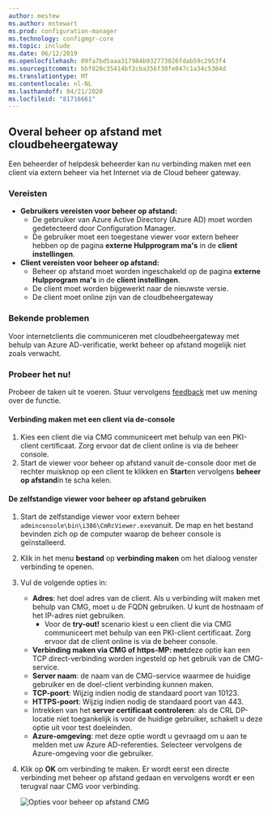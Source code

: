 ```yaml
---
author: mestew
ms.author: mstewart
ms.prod: configuration-manager
ms.technology: configmgr-core
ms.topic: include
ms.date: 06/12/2019
ms.openlocfilehash: 09fa7bd5aaa317984b932773026fdab59c2953f4
ms.sourcegitcommit: bbf820c35414bf2cba356f30fe047c1a34c5384d
ms.translationtype: MT
ms.contentlocale: nl-NL
ms.lasthandoff: 04/21/2020
ms.locfileid: "81716661"
---
```

## <a name="remote-control-anywhere-using-cloud-management-gateway"></a>Overal beheer op afstand met cloudbeheergateway
<!--4575930-->
Een beheerder of helpdesk beheerder kan nu verbinding maken met een client via extern beheer via het Internet via de Cloud beheer gateway.

### <a name="prerequisites"></a>Vereisten

- **Gebruikers vereisten voor beheer op afstand:**
   - De gebruiker van Azure Active Directory (Azure AD) moet worden gedetecteerd door Configuration Manager.
   - De gebruiker moet een toegestane viewer voor extern beheer hebben op de pagina **externe Hulpprogram ma's** in de **client instellingen**.
- **Client vereisten voor beheer op afstand:**
   - Beheer op afstand moet worden ingeschakeld op de pagina **externe Hulpprogram ma's** in de **client instellingen**.
   - De client moet worden bijgewerkt naar de nieuwste versie.
   - De client moet online zijn van de cloudbeheergateway

### <a name="known-issues"></a>Bekende problemen

Voor internetclients die communiceren met cloudbeheergateway met behulp van Azure AD-verificatie, werkt beheer op afstand mogelijk niet zoals verwacht.

### <a name="try-it-out"></a>Probeer het nu!

Probeer de taken uit te voeren. Stuur vervolgens [feedback](../../../../understand/find-help.md#product-feedback) met uw mening over de functie.

#### <a name="connect-to-a-client-from-the-console"></a>Verbinding maken met een client via de-console

1. Kies een client die via CMG communiceert met behulp van een PKI-client certificaat. Zorg ervoor dat de client online is via de beheer console. 
1. Start de viewer voor beheer op afstand vanuit de-console door met de rechter muisknop op een client te klikken en **Start**en vervolgens **beheer op afstand**in te scha kelen.


#### <a name="use-the-standalone-remote-control-viewer"></a>De zelfstandige viewer voor beheer op afstand gebruiken

1. Start de zelfstandige viewer voor extern beheer `adminconsole\bin\i386\CmRcViewer.exe`vanuit. De map en het bestand bevinden zich op de computer waarop de beheer console is geïnstalleerd.
1. Klik in het menu **bestand** op **verbinding maken** om het dialoog venster verbinding te openen.
1. Vul de volgende opties in:
   - **Adres**: het doel adres van de client. Als u verbinding wilt maken met behulp van CMG, moet u de FQDN gebruiken. U kunt de hostnaam of het IP-adres niet gebruiken.
       - Voor de **try-out!** scenario kiest u een client die via CMG communiceert met behulp van een PKI-client certificaat. Zorg ervoor dat de client online is via de beheer console.  
   - **Verbinding maken via CMG of https-MP: met**deze optie kan een TCP direct-verbinding worden ingesteld op het gebruik van de CMG-service.
   - **Server naam**: de naam van de CMG-service waarmee de huidige gebruiker en de doel-client verbinding kunnen maken.
   - **TCP-poort**: Wijzig indien nodig de standaard poort van 10123.
   - **HTTPS-poort**: Wijzig indien nodig de standaard poort van 443.
   - Intrekken van het **server certificaat controleren**: als de CRL DP-locatie niet toegankelijk is voor de huidige gebruiker, schakelt u deze optie uit voor test doeleinden.
   - **Azure-omgeving**: met deze optie wordt u gevraagd om u aan te melden met uw Azure AD-referenties. Selecteer vervolgens de Azure-omgeving voor die gebruiker.
1. Klik op **OK** om verbinding te maken. Er wordt eerst een directe verbinding met beheer op afstand gedaan en vervolgens wordt er een terugval naar CMG voor verbinding. 


    ![Opties voor beheer op afstand CMG](../../media/4575930-remote-control-cmg.png)
